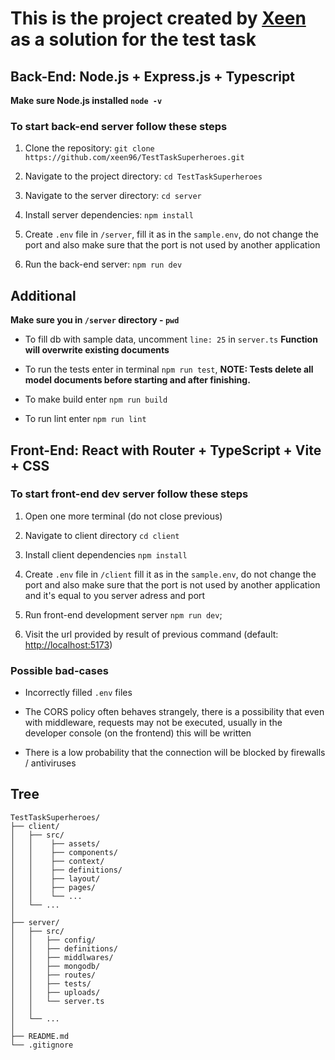 
# This is the project created by [Xeen](https://github.com/xeen96/) as a solution for the test task

## Back-End: Node.js + Express.js + Typescript

**Make sure Node.js installed `node -v`**

### To start back-end server follow these steps

1. Clone the repository: `git clone https://github.com/xeen96/TestTaskSuperheroes.git`

2. Navigate to the project directory: `cd TestTaskSuperheroes`

3. Navigate to the server directory: `cd server`

4. Install server dependencies: `npm install`

5. Create `.env` file in `/server`, fill it as in the `sample.env`, do not change the port and also make sure that the port is not used by another application

6. Run the back-end server: `npm run dev`

## Additional

**Make sure you in `/server` directory - `pwd`**

- To fill db with sample data, uncomment `line: 25` in `server.ts` **Function will overwrite existing documents**

- To run the tests enter in terminal `npm run test`, **NOTE: Tests delete all model documents before starting and after finishing.**

- To make build enter `npm run build`

- To run lint enter `npm run lint`

## Front-End: React with Router + TypeScript + Vite + CSS

### To start front-end dev server follow these steps

1. Open one more terminal (do not close previous)

2. Navigate to client directory `cd client`

3. Install client dependencies `npm install`

4. Create `.env` file in `/client` fill it as in the `sample.env`, do not change the port and also make sure that the port is not used by another application and it's equal to you server adress and port

5. Run front-end development server `npm run dev`;

6. Visit the url provided by result of previous command (default: <http://localhost:5173>)

### Possible bad-cases

- Incorrectly filled `.env` files

- The CORS policy often behaves strangely, there is a possibility that even with middleware, requests may not be executed, usually in the developer console (on the frontend) this will be written

- There is a low probability that the connection will be blocked by firewalls / antiviruses

## Tree

```
TestTaskSuperheroes/
├── client/          
│   ├── src/
│   │    ├── assets/
│   │    ├── components/
│   │    ├── context/
│   │    ├── definitions/
│   │    ├── layout/
│   │    ├── pages/
│   │    └── ...
│   └── ...
│
├── server/
│   ├── src/
│   │   ├── config/
│   │   ├── definitions/
│   │   ├── middlwares/
│   │   ├── mongodb/
│   │   ├── routes/
│   │   ├── tests/
│   │   ├── uploads/
│   │   └── server.ts
│   │
│   └── ...
│
├── README.md
└── .gitignore
```

